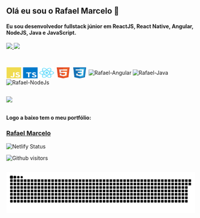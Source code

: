 ## Olá eu sou o Rafael Marcelo 🚀
#### Eu sou desenvolvedor fullstack júnior em ReactJS, React Native, Angular, NodeJS, Java e JavaScript.

<div>
  <a href="https://rafaelmarcelo08.netlify.app/" target="_blank">
    <img height="180em" src="https://github-readme-stats.vercel.app/api?username=rafaelmarcelo08&show_icons=true&theme=dracula&include_all_commits=true&count_private=true" />
    <img height="180em" src="https://github-readme-stats.vercel.app/api/top-langs/?username=rafaelmarcelo08&layout=compact&langs_count=7&theme=dracula" />
  </a>
</div>

##

<div style="display: inline_block"><br>
  <img align="center" alt="Rafael-Js" height="30" width="40" src="https://raw.githubusercontent.com/devicons/devicon/master/icons/javascript/javascript-plain.svg" />
  <img align="center" alt="Rafael-Ts" height="30" width="40" src="https://raw.githubusercontent.com/devicons/devicon/master/icons/typescript/typescript-plain.svg" />
  <img align="center" alt="Rafael-React" height="30" width="40" src="https://raw.githubusercontent.com/devicons/devicon/master/icons/react/react-original.svg" />
  <img align="center" alt="Rafael-HTML" height="30" width="40" src="https://raw.githubusercontent.com/devicons/devicon/master/icons/html5/html5-original.svg" />
  <img align="center" alt="Rafael-CSS" height="30" width="40" src="https://raw.githubusercontent.com/devicons/devicon/master/icons/css3/css3-original.svg"/>
  <img align="center" alt="Rafael-Angular" height="30" width="40" src='https://icongr.am/devicon/angularjs-original.svg?size=128&color=currentColor' />
  <img align="center" alt="Rafael-Java" height="30" width="40" src='https://icongr.am/devicon/java-original-wordmark.svg?size=128&color=currentColor' />
  <img align="center" alt="Rafael-NodeJs" height="30" width="40" src='https://icongr.am/devicon/nodejs-original.svg?size=128&color=currentColor' />
</div>

##

<div> 
 <a href= "https://www.linkedin.com/in/rafaelmarcelo08" target="_blank"><img src="https://img.shields.io/badge/-LinkedIn-%230077B5?style=for-the-badge&logo=linkedin&logoColor=white" target="_blank"></a> 
</div>

##

<div>
 <p>
   <strong>Logo a baixo tem o meu portfólio:</strong>
 </p>

 ### [Rafael Marcelo](https://rafaelmarcelo08.netlify.app/)

 ![Netlify Status](https://api.netlify.com/api/v1/badges/94f8a470-f5dc-4d97-bf4a-2c69e20bec2f/deploy-status)
</div>

![Github visitors](https://api.visitorbadge.io/api/VisitorHit?user=rafaelmarcelo08&repo=github-visitors-badge&countColor=%237B1E7A)

##

![Snake animation](https://github.com/rafaelmarcelo08/rafaelmarcelo08/blob/output/github-contribution-grid-snake.svg)

